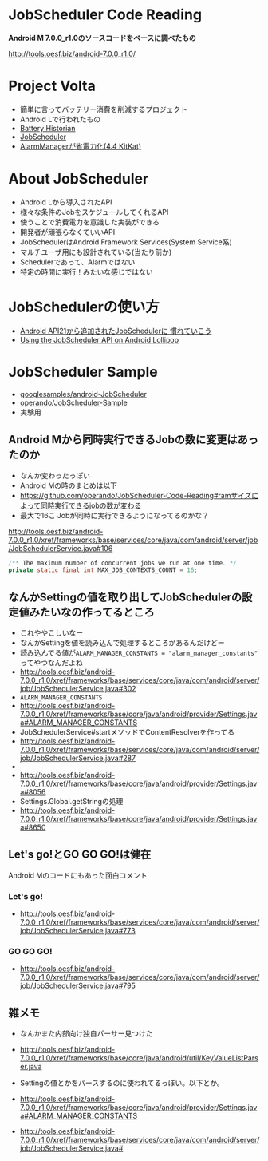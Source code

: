 # JobScheduler Code Reading

**Android M 7.0.0_r1.0のソースコードをベースに調べたもの**

http://tools.oesf.biz/android-7.0.0_r1.0/

# Project Volta

* 簡単に言ってバッテリー消費を削減するプロジェクト
* Android Lで行われたもの
* [Battery Historian](https://github.com/google/battery-historian)
* [JobScheduler](http://developer.android.com/about/versions/android-5.0.html#Power)
* [AlarmManagerが省電力化(4.4 KitKat)](http://developer.android.com/about/versions/android-4.4.html#BehaviorAlarms)


# About JobScheduler

* Android Lから導入されたAPI
* 様々な条件のJobをスケジュールしてくれるAPI
* 使うことで消費電力を意識した実装ができる
* 開発者が頑張らなくていいAPI
* JobSchedulerはAndroid Framework Services(System Service系)
* マルチユーザ用にも設計されている(当たり前か)
* Schedulerであって、Alarmではない
* 特定の時間に実行！みたいな感じではない


# JobSchedulerの使い方

* [Android API21から追加されたJobSchedulerに 慣れていこう](http://blog.techfirm.co.jp/2015/10/19/android-api21%E3%81%8B%E3%82%89%E8%BF%BD%E5%8A%A0%E3%81%95%E3%82%8C%E3%81%9Fjobscheduler%E3%81%AB%E6%85%A3%E3%82%8C%E3%81%A6%E3%81%84%E3%81%93%E3%81%86/)
* [Using the JobScheduler API on Android Lollipop](http://code.tutsplus.com/tutorials/using-the-jobscheduler-api-on-android-lollipop--cms-23562)


# JobScheduler Sample

* [googlesamples/android-JobScheduler](https://github.com/googlesamples/android-JobScheduler)
* [operando/JobScheduler-Sample](https://github.com/operando/JobScheduler-Sample)
 * 実験用


## Android Mから同時実行できるJobの数に変更はあったのか

* なんか変わったっぽい
* Android Mの時のまとめは以下
 * https://github.com/operando/JobScheduler-Code-Reading#ramサイズによって同時実行できるjobの数が変わる
* 最大で16こ Jobが同時に実行できるようになってるのかな？

http://tools.oesf.biz/android-7.0.0_r1.0/xref/frameworks/base/services/core/java/com/android/server/job/JobSchedulerService.java#106

```java
/** The maximum number of concurrent jobs we run at one time. */
private static final int MAX_JOB_CONTEXTS_COUNT = 16;
```


## なんかSettingの値を取り出してJobSchedulerの設定値みたいなの作ってるところ

* これややこしいなー
* なんかSettingを値を読み込んで処理するところがあるんだけどー
 * 読み込んでる値が`ALARM_MANAGER_CONSTANTS = "alarm_manager_constants"` ってやつなんだよね
 * http://tools.oesf.biz/android-7.0.0_r1.0/xref/frameworks/base/services/core/java/com/android/server/job/JobSchedulerService.java#302
 * `ALARM_MANAGER_CONSTANTS`
 * http://tools.oesf.biz/android-7.0.0_r1.0/xref/frameworks/base/core/java/android/provider/Settings.java#ALARM_MANAGER_CONSTANTS
* JobSchedulerService#startメソッドでContentResolverを作ってる
 * http://tools.oesf.biz/android-7.0.0_r1.0/xref/frameworks/base/services/core/java/com/android/server/job/JobSchedulerService.java#287
*
* http://tools.oesf.biz/android-7.0.0_r1.0/xref/frameworks/base/core/java/android/provider/Settings.java#8056
* Settings.Global.getStringの処理
 * http://tools.oesf.biz/android-7.0.0_r1.0/xref/frameworks/base/core/java/android/provider/Settings.java#8650


## Let's go!とGO GO GO!は健在

Android Mのコードにもあった面白コメント

### Let's go!

* http://tools.oesf.biz/android-7.0.0_r1.0/xref/frameworks/base/services/core/java/com/android/server/job/JobSchedulerService.java#773


### GO GO GO!

* http://tools.oesf.biz/android-7.0.0_r1.0/xref/frameworks/base/services/core/java/com/android/server/job/JobSchedulerService.java#795


## 雑メモ

* なんかまた内部向け独自パーサー見つけた
 * http://tools.oesf.biz/android-7.0.0_r1.0/xref/frameworks/base/core/java/android/util/KeyValueListParser.java
 * Settingの値とかをパースするのに使われてるっぽい。以下とか。
 * http://tools.oesf.biz/android-7.0.0_r1.0/xref/frameworks/base/core/java/android/provider/Settings.java#ALARM_MANAGER_CONSTANTS


* http://tools.oesf.biz/android-7.0.0_r1.0/xref/frameworks/base/services/core/java/com/android/server/job/JobSchedulerService.java#
